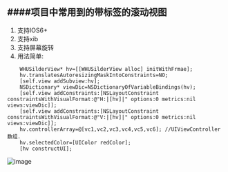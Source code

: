 ####项目中常用到的带标签的滚动视图
---
1. 支持IOS6+
2. 支持xib
3. 支持屏幕旋转
4. 用法简单:
```objc
    WHUSilderView* hv=[[WHUSilderView alloc] initWithFrmae];
    hv.translatesAutoresizingMaskIntoConstraints=NO;
    [self.view addSubview:hv];
    NSDictionary* viewDic=NSDictionaryOfVariableBindings(hv);
    [self.view addConstraints:[NSLayoutConstraint constraintsWithVisualFormat:@"H:|[hv]|" options:0 metrics:nil views:viewDic]];
    [self.view addConstraints:[NSLayoutConstraint constraintsWithVisualFormat:@"V:|[hv]|" options:0 metrics:nil views:viewDic]];
    hv.controllerArray=@[vc1,vc2,vc3,vc4,vc5,vc6]; //UIViewController 数组.
    hv.selectedColor=[UIColor redColor];
    [hv constructUI];
```
 ![image](https://github.com/tiger8888/WHUSliderView/blob/master/demo.png)
